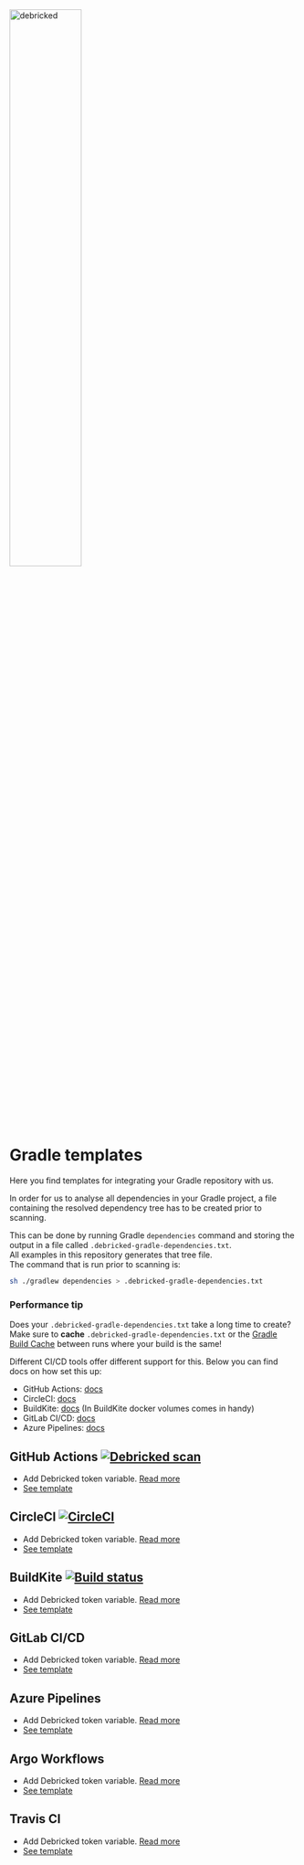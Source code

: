 <img src="https://debricked.com/build/images/blueLogo.d39f7709.svg" alt="debricked" width="50%"  align="top"/>  

# Gradle templates
Here you find templates for integrating your Gradle repository with us.

In order for us to analyse all dependencies in your Gradle project, a file containing the resolved dependency tree has to be created prior to scanning.

This can be done by running Gradle `dependencies` command and storing the output in a file called `.debricked-gradle-dependencies.txt`.  
All examples in this repository generates that tree file.  
The command that is run prior to scanning is:
```sh
sh ./gradlew dependencies > .debricked-gradle-dependencies.txt
```
### Performance tip
Does your `.debricked-gradle-dependencies.txt` take a long time to create?  
Make sure to **cache** `.debricked-gradle-dependencies.txt` or the [Gradle Build Cache](https://docs.gradle.org/current/userguide/build_cache.html) between runs where your build is the same!

Different CI/CD tools offer different support for this. Below you can find docs on how set this up:
- GitHub Actions: [docs](https://github.com/actions/cache)
- CircleCI: [docs](https://circleci.com/docs/2.0/caching/)
- BuildKite: [docs](https://github.com/buildkite/gradle-docker-example) (In BuildKite docker volumes comes in handy)
- GitLab CI/CD: [docs](https://docs.gitlab.com/ee/ci/caching/)
- Azure Pipelines: [docs](https://docs.microsoft.com/en-us/azure/devops/pipelines/release/caching?view=azure-devops#gradle)

## GitHub Actions [![Debricked scan](https://github.com/debricked/gradle-templates/actions/workflows/debricked.yml/badge.svg)](https://github.com/debricked/gradle-templates/actions/workflows/debricked.yml)
- Add Debricked token variable. [Read more](https://debricked.com/docs/integrations/ci-build-systems/github.html#github-actions)
- [See template](.github/workflows/debricked.yml)

## CircleCI [![CircleCI](https://circleci.com/gh/debricked/gradle-templates/tree/main.svg?style=svg)](https://circleci.com/gh/debricked/gradle-templates/tree/main)
- Add Debricked token variable. [Read more](https://debricked.com/docs/integrations/ci-build-systems/circle-ci.html)
- [See template](.circleci/config.yml)

## BuildKite [![Build status](https://badge.buildkite.com/cfa55dd090d068f438bc72c2a1a79b2052da8d9c77dcd7edbf.svg)](https://buildkite.com/debricked/gradle-templates)
- Add Debricked token variable. [Read more](https://buildkite.com/docs/pipelines/environment-variables#defining-your-own)
- [See template](.buildkite/pipeline.yml)

## GitLab CI/CD
- Add Debricked token variable. [Read more](https://debricked.com/docs/integrations/ci-build-systems/gitlab.html#integrating-using-an-access-token)
- [See template](.gitlab-ci.yml)

## Azure Pipelines
- Add Debricked token variable. [Read more](https://debricked.com/docs/integrations/ci-build-systems/azure-devops.html)
- [See template](azure-pipelines.yml)

## Argo Workflows
- Add Debricked token variable. [Read more](https://debricked.com/docs/integrations/ci-build-systems/argo-workflows.html)
- [See template](argo.yml)

## Travis CI
- Add Debricked token variable. [Read more](https://debricked.com/docs/integrations/ci-build-systems/travis.html)
- [See template](.travis.yml)
